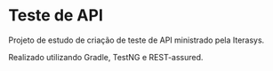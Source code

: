 # Teste de API
Projeto de estudo de criação de teste de API ministrado pela Iterasys.

Realizado utilizando Gradle, TestNG e REST-assured.
